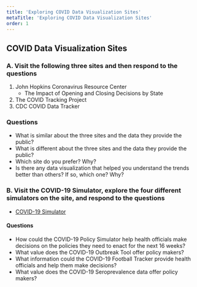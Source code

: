 ```yaml
---
title: 'Exploring COVID Data Visualization Sites'
metaTitle: 'Exploring COVID Data Visualization Sites'
order: 1
---
```


## COVID Data Visualization Sites

### A. Visit the following three sites and then respond to the questions

1. John Hopkins Coronavirus Resource Center
    * The Impact of Opening and Closing Decisions by State
2. The COVID Tracking Project
3. CDC COVID Data Tracker

### Questions

* What is similar about the three sites and the data they provide the public?
* What is different about the three sites and the data they provide the public?
* Which site do you prefer? Why?
* Is there any data visualization that helped you understand the trends better than others? If so, which one? Why?

### B. Visit the COVID-19 Simulator, explore the four different simulators on the site, and respond to the questions

* [COVID-19 Simulator](https://covid19sim.org/)

#### Questions

* How could the COVID-19 Policy Simulator help health officials make decisions on the policies they need to enact for the next 16 weeks?
* What value does the COVID-19 Outbreak Tool offer policy makers?
* What information could the COVID-19 Football Tracker provide health officials and help them make decisions?
* What value does the COVID-19 Seroprevalence data offer policy makers?